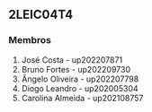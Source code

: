 ## 2LEIC04T4


### Membros

1. José Costa - up202207871 
2. Bruno Fortes - up202209730
3. Ângelo Oliveira - up202207798
4. Diogo Leandro - up202005304
5. Carolina Almeida - up202108757
